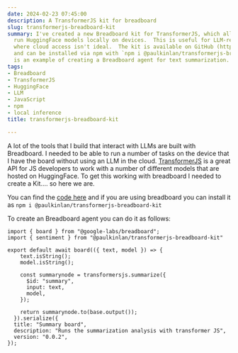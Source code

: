 ```yaml
---
date: 2024-02-23 07:45:00
description: A TransformerJS kit for breadboard
slug: transformerjs-breadboard-kit
summary: I've created a new Breadboard kit for TransformerJS, which allows you to
  run HuggingFace models locally on devices.  This is useful for LLM-related tasks
  where cloud access isn't ideal.  The kit is available on GitHub (https://github.com/PaulKinlan/transformerjs-breadboard-kit)
  and can be installed via npm with `npm i @paulkinlan/transformerjs-breadboard-kit`.  Included
  is an example of creating a Breadboard agent for text summarization.
tags:
- Breadboard
- TransformerJS
- HuggingFace
- LLM
- JavaScript
- npm
- local inference
title: transformerjs-breadboard-kit

---
```


A lot of the tools that I build that interact with LLMs are built with Breadboard. I needed to be able to run a number of tasks on the device that I have the board without using an LLM in the cloud. [TransformerJS](https://huggingface.co/docs/transformers.js/en/index "https://huggingface.co/docs/transformers.js/en/index") is a great API for JS developers to work with a number of different models that are hosted on HuggingFace. To get this working with breadboard I needed to create a Kit.... so here we are.

You can find the [code here](https://github.com/PaulKinlan/transformerjs-breadboard-kit "https://github.com/PaulKinlan/transformerjs-breadboard-kit") and if you are using breadboard you can install it as `npm i @paulkinlan/transformerjs-breadboard-kit`

To create an Breadboard agent you can do it as follows:

```
import { board } from "@google-labs/breadboard";
import { sentiment } from "@paulkinlan/transformerjs-breadboard-kit"

export default await board(({ text, model }) => {
    text.isString();
    model.isString();

    const summarynode = transformersjs.summarize({
      $id: "summary",
      input: text,
      model,
    });

    return summarynode.to(base.output());
  }).serialize({
  title: "Summary board",
  description: "Runs the summarization analysis with transformer JS",
  version: "0.0.2",
});
```
